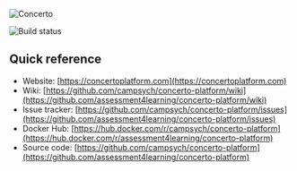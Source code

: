 ![Concerto](https://raw.githubusercontent.com/assessment4learning/concerto-platform/master/docs/concerto-logo-dark.png)

![Build status](https://travis-ci.org/assessment4learning/concerto-platform.svg?branch=master)

Quick reference
-----------------------

* Website: [https://concertoplatform.com](https://concertoplatform.com)
* Wiki: [https://github.com/campsych/concerto-platform/wiki](https://github.com/assessment4learning/concerto-platform/wiki)
* Issue tracker: [https://github.com/campsych/concerto-platform/issues](https://github.com/assessment4learning/concerto-platform/issues)
* Docker Hub: [https://hub.docker.com/r/campsych/concerto-platform](https://hub.docker.com/r/assessment4learning/concerto-platform)
* Source code: [https://github.com/campsych/concerto-platform](https://github.com/assessment4learning/concerto-platform)
